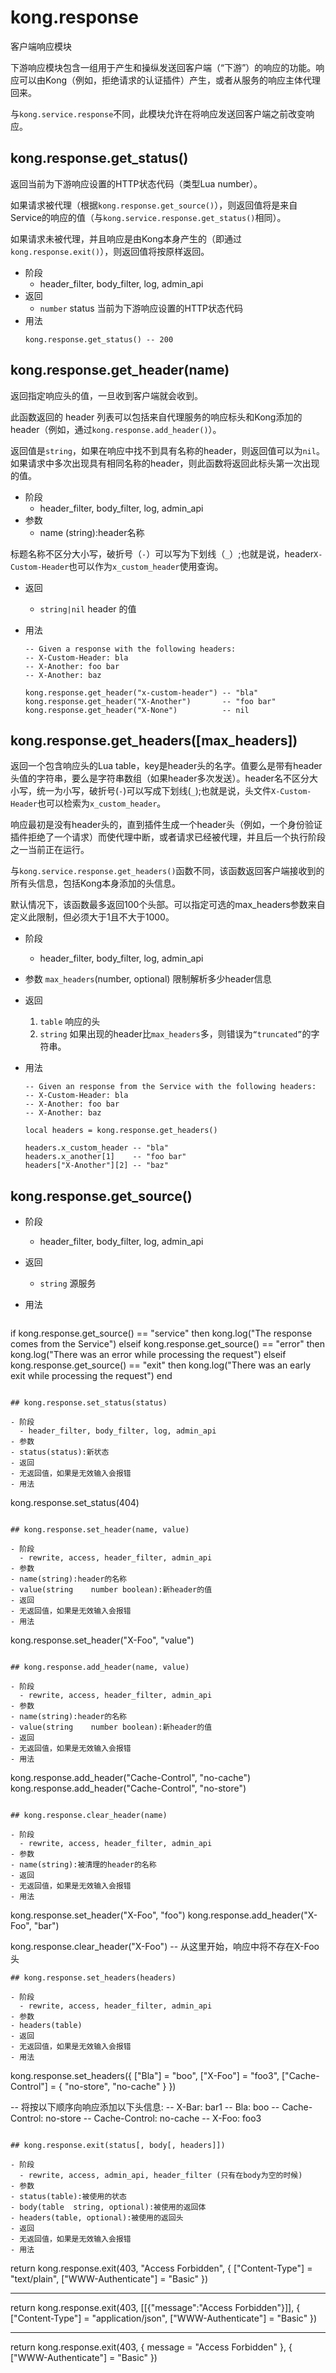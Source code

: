 # kong.response

客户端响应模块

下游响应模块包含一组用于产生和操纵发送回客户端（“下游”）的响应的功能。响应可以由Kong（例如，拒绝请求的认证插件）产生，或者从服务的响应主体代理回来。

与`kong.service.response`不同，此模块允许在将响应发送回客户端之前改变响应。

## kong.response.get_status()

返回当前为下游响应设置的HTTP状态代码（类型Lua number）。

如果请求被代理（根据`kong.response.get_source()`），则返回值将是来自Service的响应的值（与`kong.service.response.get_status()`相同）。

如果请求未被代理，并且响应是由Kong本身产生的（即通过`kong.response.exit()`），则返回值将按原样返回。

- 阶段
	- header_filter, body_filter, log, admin_api
- 返回
	- `number` status 当前为下游响应设置的HTTP状态代码
- 用法
	```
    kong.response.get_status() -- 200
    ```

## kong.response.get_header(name)

返回指定响应头的值，一旦收到客户端就会收到。

此函数返回的 header 列表可以包括来自代理服务的响应标头和Kong添加的 header（例如，通过`kong.response.add_header()`）。

返回值是`string`，如果在响应中找不到具有名称的header，则返回值可以为`nil`。
如果请求中多次出现具有相同名称的header，则此函数将返回此标头第一次出现的值。

- 阶段
	- header_filter, body_filter, log, admin_api
- 参数
	- name (string):header名称

标题名称不区分大小写，破折号（`-`）可以写为下划线（`_`）;也就是说，header`X-Custom-Header`也可以作为`x_custom_header`使用查询。

- 返回
	- `string|nil` header 的值
- 用法

	```
    -- Given a response with the following headers:
    -- X-Custom-Header: bla
    -- X-Another: foo bar
    -- X-Another: baz

    kong.response.get_header("x-custom-header") -- "bla"
    kong.response.get_header("X-Another")       -- "foo bar"
    kong.response.get_header("X-None")          -- nil
    ```
    
## kong.response.get_headers([max_headers])

返回一个包含响应头的Lua table，key是header头的名字。值要么是带有header头值的字符串，要么是字符串数组（如果header多次发送）。header名不区分大小写，统一为小写，破折号(`-`)可以写成下划线(`_`);也就是说，头文件`X-Custom-Header`也可以检索为`x_custom_header`。

响应最初是没有header头的，直到插件生成一个header头（例如，一个身份验证插件拒绝了一个请求）而使代理中断，或者请求已经被代理，并且后一个执行阶段之一当前正在运行。

与`kong.service.response.get_headers()`函数不同，该函数返回客户端接收到的所有头信息，包括Kong本身添加的头信息。

默认情况下，该函数最多返回100个头部。可以指定可选的max_headers参数来自定义此限制，但必须大于1且不大于1000。

- 阶段
	- header_filter, body_filter, log, admin_api
- 参数
	`max_headers`(number, optional) 限制解析多少header信息
- 返回
  1. `table` 响应的头
  2. `string` 如果出现的header比`max_headers`多，则错误为`“truncated”`的字符串。
- 用法

	```
    -- Given an response from the Service with the following headers:
    -- X-Custom-Header: bla
    -- X-Another: foo bar
    -- X-Another: baz
    
    local headers = kong.response.get_headers()
    
    headers.x_custom_header -- "bla"
    headers.x_another[1]    -- "foo bar"
    headers["X-Another"][2] -- "baz"
    
    ```

## kong.response.get_source()

- 阶段
	- header_filter, body_filter, log, admin_api
- 返回
  - `string` 源服务
- 用法

  ```
if kong.response.get_source() == "service" then
  kong.log("The response comes from the Service")
elseif kong.response.get_source() == "error" then
  kong.log("There was an error while processing the request")
elseif kong.response.get_source() == "exit" then
  kong.log("There was an early exit while processing the request")
end
  ```

## kong.response.set_status(status)

- 阶段
	- header_filter, body_filter, log, admin_api
- 参数
  - status(status):新状态
- 返回
  - 无返回值，如果是无效输入会报错
- 用法
  
  ```
  kong.response.set_status(404)
  ```

## kong.response.set_header(name, value)

- 阶段
	- rewrite, access, header_filter, admin_api
- 参数
  - name(string):header的名称
  - value(string	number boolean):新header的值
- 返回
  - 无返回值，如果是无效输入会报错
- 用法
  
  ```
  kong.response.set_header("X-Foo", "value")
  ```

## kong.response.add_header(name, value)

- 阶段
	- rewrite, access, header_filter, admin_api
- 参数
  - name(string):header的名称
  - value(string	number boolean):新header的值
- 返回
  - 无返回值，如果是无效输入会报错
- 用法
  
  ```
  kong.response.add_header("Cache-Control", "no-cache")
  kong.response.add_header("Cache-Control", "no-store")
  ```
  
## kong.response.clear_header(name)

- 阶段
	- rewrite, access, header_filter, admin_api
- 参数
  - name(string):被清理的header的名称
- 返回
  - 无返回值，如果是无效输入会报错
- 用法
  
  ```
  kong.response.set_header("X-Foo", "foo")
  kong.response.add_header("X-Foo", "bar")

  kong.response.clear_header("X-Foo")
  -- 从这里开始，响应中将不存在X-Foo头
  ```
## kong.response.set_headers(headers)

- 阶段
	- rewrite, access, header_filter, admin_api
- 参数
  - headers(table)
- 返回
  - 无返回值，如果是无效输入会报错
- 用法
  
  ```
  kong.response.set_headers({
  ["Bla"] = "boo",
  ["X-Foo"] = "foo3",
  ["Cache-Control"] = { "no-store", "no-cache" }
})

-- 将按以下顺序向响应添加以下头信息:
-- X-Bar: bar1
-- Bla: boo
-- Cache-Control: no-store
-- Cache-Control: no-cache
-- X-Foo: foo3
  ```

## kong.response.exit(status[, body[, headers]])

- 阶段
	- rewrite, access, admin_api, header_filter (只有在body为空的时候)
- 参数
  - status(table):被使用的状态
  - body(table	string, optional):被使用的返回体
  - headers(table, optional):被使用的返回头
- 返回
  - 无返回值，如果是无效输入会报错
- 用法
  
  ```
  return kong.response.exit(403, "Access Forbidden", {
  ["Content-Type"] = "text/plain",
  ["WWW-Authenticate"] = "Basic"
})

---

return kong.response.exit(403, [[{"message":"Access Forbidden"}]], {
  ["Content-Type"] = "application/json",
  ["WWW-Authenticate"] = "Basic"
})

---

return kong.response.exit(403, { message = "Access Forbidden" }, {
  ["WWW-Authenticate"] = "Basic"
})
  ```




















